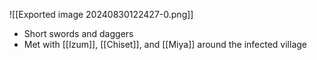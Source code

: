 ![[Exported image 20240830122427-0.png]]
- Short swords and daggers
- Met with [[Izum]], [[Chiset]], and [[Miya]] around the infected village